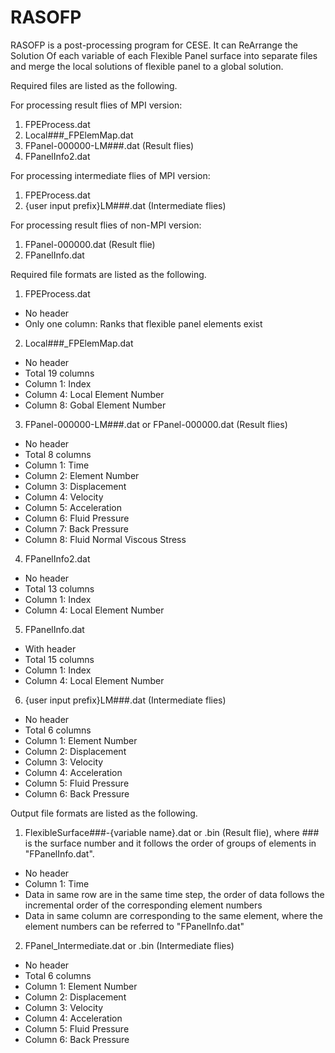 # RASOFP

RASOFP is a post-processing program for CESE. It can ReArrange the Solution Of each variable of each Flexible Panel surface into separate files and merge the local solutions of flexible panel to a global solution.


Required files are listed as the following.

For processing result flies of MPI version:
1. FPEProcess.dat
2. Local###_FPElemMap.dat
3. FPanel-000000-LM###.dat (Result flies)
4. FPanelInfo2.dat

For processing intermediate flies of MPI version:
1. FPEProcess.dat
2. {user input prefix}LM###.dat (Intermediate flies)

For processing result flies of non-MPI version:
1. FPanel-000000.dat (Result flie)
2. FPanelInfo.dat


Required file formats are listed as the following.

1. FPEProcess.dat
  * No header
  * Only one column: Ranks that flexible panel elements exist

2. Local###_FPElemMap.dat
  * No header
  * Total 19 columns
  * Column 1: Index
  * Column 4: Local Element Number
  * Column 8: Gobal Element Number

3. FPanel-000000-LM###.dat or FPanel-000000.dat (Result flies)
  * No header
  * Total 8 columns
  * Column 1: Time
  * Column 2: Element Number
  * Column 3: Displacement
  * Column 4: Velocity
  * Column 5: Acceleration
  * Column 6: Fluid Pressure
  * Column 7: Back Pressure
  * Column 8: Fluid Normal Viscous Stress

4. FPanelInfo2.dat
  * No header
  * Total 13 columns
  * Column 1: Index
  * Column 4: Local Element Number

5. FPanelInfo.dat
  * With header
  * Total 15 columns
  * Column 1: Index
  * Column 4: Local Element Number

6. {user input prefix}LM###.dat (Intermediate flies)
  * No header
  * Total 6 columns
  * Column 1: Element Number
  * Column 2: Displacement
  * Column 3: Velocity
  * Column 4: Acceleration
  * Column 5: Fluid Pressure
  * Column 6: Back Pressure


Output file formats are listed as the following.

1. FlexibleSurface###-{variable name}.dat or .bin (Result flie), where ### is the surface number and it follows the order of groups of elements in "FPanelInfo.dat".
  * No header
  * Column 1: Time
  * Data in same row are in the same time step, the order of data follows the incremental order of the corresponding element numbers
  * Data in same column are corresponding to the same element, where the element numbers can be referred to "FPanelInfo.dat"

2. FPanel_Intermediate.dat or .bin (Intermediate flies)
  * No header
  * Total 6 columns
  * Column 1: Element Number
  * Column 2: Displacement
  * Column 3: Velocity
  * Column 4: Acceleration
  * Column 5: Fluid Pressure
  * Column 6: Back Pressure


